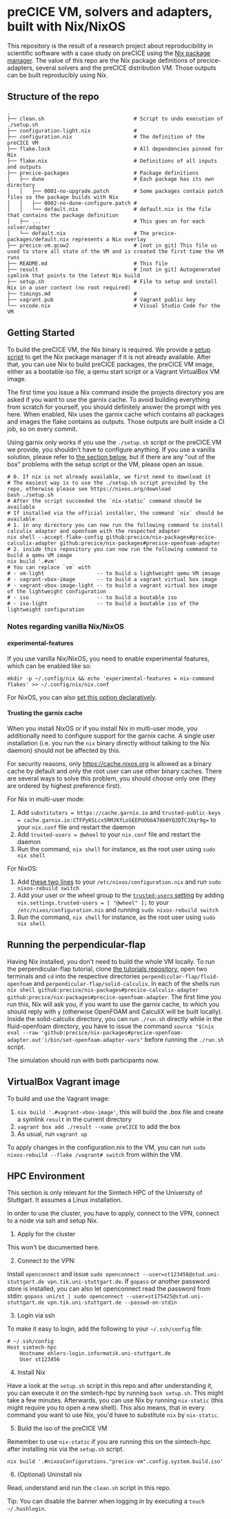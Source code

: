 # preCICE VM, solvers and adapters, built with Nix/NixOS

This repository is the result of a research project about reproducibility in scientific software with a case study on preCICE using the [Nix package manager](https://nixos.org/).
The value of this repo are the Nix package definitions of precice-adapters, several solvers and the preCICE distribution VM.
Those outputs can be built reproducibly using Nix.

<!-- The paper can be found here TODO add link to paper once it's published -->

## Structure of the repo

```
.
├── clean.sh                             # Script to undo execution of ./setup.sh
├── configuration-light.nix              #
├── configuration.nix                    # The definition of the preCICE VM
├── flake.lock                           # All dependencies pinned for Nix
├── flake.nix                            # Definitions of all inputs and outputs
├── precice-packages                     # Package definitions
│   ├── dune                             # Each package has its own directory
│   │   ├── 0001-no-upgrade.patch        # Some packages contain patch files so the package builds with Nix
│   │   ├── 0002-no-dune-configure.patch #
│   │   └── default.nix                  # default.nix is the file that contains the package definition
│   ├── ...                              # This goes on for each solver/adapter
│   └── default.nix                      # The precice-packages/default.nix represents a Nix overlay
├── precice-vm.qcow2                     # [not in git] This file us used to store all state of the VM and is created the first time the VM runs
├── README.md                            # This file
├── result                               # [not in git] Autogenerated symlink that points to the latest Nix build
├── setup.sh                             # File to setup and install Nix in a user context (no root required)
├── timings.md                           #
├── vagrant.pub                          # Vagrant public key
└── vscode.nix                           # Visual Studio Code for the VM
```

## Getting Started

To build the preCICE VM, the Nix binary is required.
We provide a [setup script](./setup.sh) to get the Nix package manager if it is not already available.
After that, you can use Nix to build preCICE packages, the preCICE VM image, either as a bootable iso file, a qemu start script or a Vagrant VirtualBox VM image.

The first time you issue a Nix command inside the projects directory you are asked if you want to use the garnix cache.
To avoid building everything from scratch for yourself, you should definitely answer the prompt with yes here.
When enabled, Nix uses the garnix cache which contains all packages and images the flake contains as outputs.
Those outputs are built inside a CI job, so on every commit.

Using garnix only works if you use the `./setup.sh` script or the preCICE VM we provide, you shouldn't have to configure anything.
If you use a vanilla solution, please refer to [the section below](#notes-regarding-vanilla-nixnixos), but if there are any "out of the box" problems with the setup script or the VM, please open an issue.

```
# 0. If nix is not already available, we first need to download it
# The easiest way is to use the ./setup.sh script provided by the repo, otherwise please see https://nixos.org/download
bash ./setup.sh
# After the script succeeded the `nix-static` command should be available
# If installed via the official installer, the command `nix` should be available
# 1. in any directory you can now run the following command to install calculix adapter and openfoam with the respected adapter
nix shell --accept-flake-config github:precice/nix-packages#precice-calculix-adapter github:precice/nix-packages#precice-openfoam-adapter
# 2. inside this repository you can now run the following command to build a qemu VM image
nix build '.#vm'
# You can replace `vm` with
# - vm-light                 -- to build a lightweight qemu VM imsage
# - vagrant-vbox-image       -- to build a vagrant virtual box image
# - vagrant-vbox-image-light -- to build a vagrant virtual box image of the lightweight configuration
# - iso                      -- to build a bootable iso
# - iso-light                -- to build a bootable iso of the lightweight configuration
```

### Notes regarding vanilla Nix/NixOS

#### experimental-features

If you use vanilla Nix/NixOS, you need to enable experimental features, which can be enabled like so:

```plaintext
mkdir -p ~/.config/nix && echo 'experimental-features = nix-command flakes' >> ~/.config/nix/nix.conf
```

For NixOS, you can also [set this option declaratively](https://github.com/precice/nix-packages/commit/4bc81bb0cd6f889ef4a08328bc79bddde98777fe#diff-7fb0d30826718de8f216d0f0a15452c87445e0bbb745754bf77e1320079f46f9R11).

#### Trusting the garnix cache

When you install NixOS or if you install Nix in multi-user mode, you additionally need to configure support for the garnix cache.
A single user installation (i.e. you run the `nix` binary directly without talking to the Nix daemon) should not be affected by this.

For security reasons, only https://cache.nixos.org is allowed as a binary cache by default and only the root user can use other binary caches.
There are several ways to solve this problem, you should choose only one (they are ordered by highest preference first).

For Nix in multi-user mode:
1. Add `substituters = https://cache.garnix.io` and `trusted-public-keys = cache.garnix.io:CTFPyKSLcx5RMJKfLo5EEPUObbA78b0YQ2DTCJXqr9g=` to your `nix.conf` file and restart the daemon
2. Add `trusted-users = @wheel` to your `nix.conf` file and restart the daemon
3. Run the command, `nix shell` for instance, as the root user using `sudo nix shell`

For NixOS:
1. Add [these two lines](https://github.com/precice/nix-packages/commit/4bc81bb0cd6f889ef4a08328bc79bddde98777fe#diff-7fb0d30826718de8f216d0f0a15452c87445e0bbb745754bf77e1320079f46f9R12-R13) to your `/etc/nixos/configuration.nix` and run `sudo nixos-rebuild switch`
2. Add your user or the wheel group to the [`trusted-users` setting](https://search.nixos.org/options?channel=23.05&show=nix.settings.trusted-users&from=0&size=50&sort=relevance&type=packages&query=nix.settings.trusted-users) by adding `nix.settings.trusted-users = [ "@wheel" ];` to your `/etc/nixos/configuration.nix` and running `sudo nixos-rebuild switch`
3. Run the command, `nix shell` for instance, as the root user using `sudo nix shell`

## Running the perpendicular-flap

Having Nix installed, you don't need to build the whole VM locally.
To run the perpendicular-flap tutorial, clone [the tutorials repository](https://github.com/precice/tutorials/), open two terminals and `cd` into the respective directories `perpendicular-flap/fluid-openfoam` and `perpendicular-flap/solid-calculix`.
In each of the shells run `nix shell github:precice/nix-packages#precice-calculix-adapter github:precice/nix-packages#precice-openfoam-adapter`.
The first time you run this, Nix will ask you, if you want to use the garnix cache, to which you should reply with `y` (otherwise OpenFOAM and CalculiX will be built locally).
Inside the solid-calculix directory, you can run `./run.sh` directly while in the fluid-openfoam directory, you have to issue the command `source "$(nix eval --raw 'github:precice/nix-packages#precice-openfoam-adapter.out')/bin/set-openfoam-adapter-vars"` before running the `./run.sh` script.

The simulation should run with both participants now.

## VirtualBox Vagrant image

To build and use the Vagrant image:
1. `nix build '.#vagrant-vbox-image'`, this will build the .box file and create a symlink `result` in the current directory
2. `vagrant box add ./result --name preCICE` to add the box
3. As usual, run `vagrant up`

To apply changes in the configuration.nix to the VM, you can run `sudo nixos-rebuild --flake /vagrant# switch` from within the VM.

## HPC Environment

This section is only relevant for the Simtech HPC of the University of Stuttgart.
It assumes a Linux installation.

In order to use the cluster, you have to apply, connect to the VPN, connect to a node via ssh and setup Nix.

1. Apply for the cluster

This won't be documented here.

2. Connect to the VPN:

Install `openconnect` and issue `sudo openconnect --user=st123456@stud.uni-stuttgart.de vpn.tik.uni-stuttgart.de`.
If `gopass` or another password store is installed, you can also let openconnect read the password from stdin: `gopass uni/st | sudo openconnect --user=st175425@stud.uni-stuttgart.de vpn.tik.uni-stuttgart.de --passwd-on-stdin`

3. Login via ssh

To make it easy to login, add the following to your `~/.ssh/config` file:

```sshconfig
# ~/.ssh/config
Host simtech-hpc
    Hostname ehlers-login.informatik.uni-stuttgart.de
    User st123456
```

4. Install Nix

Have a look at the `setup.sh` script in this repo and after understanding it, you can execute it on the simtech-hpc by running `bash setup.sh`.
This might take a few minutes.
Afterwards, you can use Nix by running `nix-static` (this might require you to open a new shell).
This also means, that in every command you want to use Nix, you'd have to substitute `nix` by `nix-static`.

5. Build the iso of the preCICE VM

Remember to use `nix-static` if you are running this on the simtech-hpc after installing nix via the `setup.sh` script.

`nix build '.#nixosConfigurations."precice-vm".config.system.build.iso'`

6. (Optional) Uninstall nix

Read, understand and run the `clean.sh` script in this repo.

Tip: You can disable the banner when logging in by executing a `touch ~/.hushlogin`.
